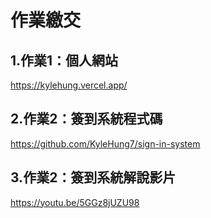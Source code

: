 # 作業繳交

## 1.作業1：個人網站
https://kylehung.vercel.app/

## 2.作業2：簽到系統程式碼
https://github.com/KyleHung7/sign-in-system

## 3.作業2：簽到系統解說影片
https://youtu.be/5GGz8jUZU98
